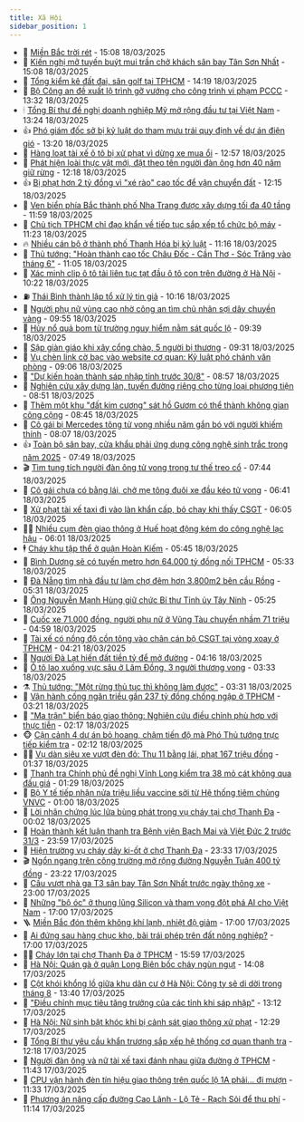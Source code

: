 ```yaml
---
title: Xã Hội
sidebar_position: 1
---
```


<!-- dantri-xa-hoi:START -->
- 🫣 [Miền Bắc trời rét](https://dantri.com.vn/xa-hoi/mien-bac-troi-ret-20250318213946415.htm) - 15:08 18/03/2025
- 💼 [Kiến nghị mở tuyến buýt mui trần chở khách sân bay Tân Sơn Nhất](https://dantri.com.vn/xa-hoi/kien-nghi-mo-tuyen-buyt-mui-tran-cho-khach-san-bay-tan-son-nhat-20250318211956547.htm) - 15:08 18/03/2025
- 🎊 [Tổng kiểm kê đất đai, sân golf tại TPHCM](https://dantri.com.vn/xa-hoi/tong-kiem-ke-dat-dai-san-golf-tai-tphcm-20250318204415430.htm) - 14:19 18/03/2025
- 🙉 [Bộ Công an đề xuất lộ trình gỡ vướng cho công trình vi phạm PCCC](https://dantri.com.vn/xa-hoi/bo-cong-an-de-xuat-lo-trinh-go-vuong-cho-cong-trinh-vi-pham-pccc-20250318194954521.htm) - 13:32 18/03/2025
- 🕯 [Tổng Bí thư đề nghị doanh nghiệp Mỹ mở rộng đầu tư tại Việt Nam](https://dantri.com.vn/xa-hoi/tong-bi-thu-de-nghi-doanh-nghiep-my-mo-rong-dau-tu-tai-viet-nam-20250318202023613.htm) - 13:24 18/03/2025
- 👍 [Phó giám đốc sở bị kỷ luật do tham mưu trái quy định về dự án điện gió](https://dantri.com.vn/xa-hoi/pho-giam-doc-so-bi-ky-luat-do-tham-muu-trai-quy-dinh-ve-du-an-dien-gio-20250318193541200.htm) - 13:20 18/03/2025
- 🤖 [Hàng loạt tài xế ô tô bị xử phạt vì dừng xe mua ổi](https://dantri.com.vn/xa-hoi/hang-loat-tai-xe-o-to-bi-xu-phat-vi-dung-xe-mua-oi-20250318182914935.htm) - 12:57 18/03/2025
- 🙉 [Phát hiện loài thực vật mới, đặt theo tên người đàn ông hơn 40 năm giữ rừng](https://dantri.com.vn/xa-hoi/phat-hien-loai-thuc-vat-moi-dat-theo-ten-nguoi-dan-ong-hon-40-nam-giu-rung-20250318170331590.htm) - 12:18 18/03/2025
- 👍 [Bị phạt hơn 2 tỷ đồng vì &quot;xé rào&quot; cao tốc để vận chuyển đất](https://dantri.com.vn/xa-hoi/bi-phat-hon-2-ty-dong-vi-xe-rao-cao-toc-de-van-chuyen-dat-20250318184753116.htm) - 12:15 18/03/2025
- 🗽 [Ven biển phía Bắc thành phố Nha Trang được xây dựng tối đa 40 tầng](https://dantri.com.vn/xa-hoi/ven-bien-phia-bac-thanh-pho-nha-trang-duoc-xay-dung-toi-da-40-tang-20250318172820074.htm) - 11:59 18/03/2025
- 🗽 [Chủ tịch TPHCM chỉ đạo khẩn về tiếp tục sắp xếp tổ chức bộ máy](https://dantri.com.vn/xa-hoi/chu-tich-tphcm-chi-dao-khan-ve-tiep-tuc-sap-xep-to-chuc-bo-may-20250318181956929.htm) - 11:23 18/03/2025
- 🔥 [Nhiều cán bộ ở thành phố Thanh Hóa bị kỷ luật](https://dantri.com.vn/xa-hoi/nhieu-can-bo-o-thanh-pho-thanh-hoa-bi-ky-luat-20250318164302117.htm) - 11:16 18/03/2025
- 🦒 [Thủ tướng: &quot;Hoàn thành cao tốc Châu Đốc - Cần Thơ - Sóc Trăng vào tháng 6&quot;](https://dantri.com.vn/xa-hoi/thu-tuong-hoan-thanh-cao-toc-chau-doc-can-tho-soc-trang-vao-thang-6-20250318175402307.htm) - 11:05 18/03/2025
- 🧐 [Xác minh clip ô tô tải liên tục tạt đầu ô tô con trên đường ở Hà Nội](https://dantri.com.vn/xa-hoi/xac-minh-clip-o-to-tai-lien-tuc-tat-dau-o-to-con-tren-duong-o-ha-noi-20250318171712839.htm) - 10:22 18/03/2025
- ⛽️ [Thái Bình thành lập tổ xử lý tin giả](https://dantri.com.vn/xa-hoi/thai-binh-thanh-lap-to-xu-ly-tin-gia-20250318170201221.htm) - 10:16 18/03/2025
- 🚀 [Người phụ nữ vùng cao nhờ công an tìm chủ nhân sợi dây chuyền vàng](https://dantri.com.vn/xa-hoi/nguoi-phu-nu-vung-cao-nho-cong-an-tim-chu-nhan-soi-day-chuyen-vang-20250318153435176.htm) - 09:55 18/03/2025
- 🦒 [Hủy nổ quả bom từ trường nguy hiểm nằm sát quốc lộ](https://dantri.com.vn/xa-hoi/huy-no-qua-bom-tu-truong-nguy-hiem-nam-sat-quoc-lo-20250318160102156.htm) - 09:39 18/03/2025
- 🦅 [Sập giàn giáo khi xây cổng chào, 5 người bị thương](https://dantri.com.vn/xa-hoi/sap-gian-giao-khi-xay-cong-chao-5-nguoi-bi-thuong-20250318161707714.htm) - 09:31 18/03/2025
- 🚀 [Vụ chèn link cờ bạc vào website cơ quan: Kỷ luật phó chánh văn phòng](https://dantri.com.vn/xa-hoi/vu-chen-link-co-bac-vao-website-co-quan-ky-luat-pho-chanh-van-phong-20250318152309397.htm) - 09:06 18/03/2025
- 🦅 [&quot;Dự kiến hoàn thành sáp nhập tỉnh trước 30/8&quot;](https://dantri.com.vn/xa-hoi/du-kien-hoan-thanh-sap-nhap-tinh-truoc-308-20250318155501803.htm) - 08:57 18/03/2025
- 🤠 [Nghiên cứu xây dựng làn, tuyến đường riêng cho từng loại phương tiện](https://dantri.com.vn/xa-hoi/nghien-cuu-xay-dung-lan-tuyen-duong-rieng-cho-tung-loai-phuong-tien-20250318154311627.htm) - 08:51 18/03/2025
- 💄 [Thêm một khu &quot;đất kim cương&quot; sát hồ Gươm có thể thành không gian công cộng](https://dantri.com.vn/xa-hoi/them-mot-khu-dat-kim-cuong-sat-ho-guom-co-the-thanh-khong-gian-cong-cong-20250318152932313.htm) - 08:45 18/03/2025
- 🥷 [Cô gái bị Mercedes tông tử vong nhiều năm gắn bó với người khiếm thính](https://dantri.com.vn/xa-hoi/co-gai-bi-mercedes-tong-tu-vong-nhieu-nam-gan-bo-voi-nguoi-khiem-thinh-20250318134400172.htm) - 08:07 18/03/2025
- 👍 [Toàn bộ sân bay, cửa khẩu phải ứng dụng công nghệ sinh trắc trong năm 2025](https://dantri.com.vn/xa-hoi/toan-bo-san-bay-cua-khau-phai-ung-dung-cong-nghe-sinh-trac-trong-nam-2025-20250318144253186.htm) - 07:49 18/03/2025
- 🎬 [Tìm tung tích người đàn ông tử vong trong tư thế treo cổ](https://dantri.com.vn/xa-hoi/tim-tung-tich-nguoi-dan-ong-tu-vong-trong-tu-the-treo-co-20250318142126359.htm) - 07:44 18/03/2025
- 🦒 [Cô gái chưa có bằng lái, chở mẹ tông đuôi xe đầu kéo tử vong](https://dantri.com.vn/xa-hoi/co-gai-chua-co-bang-lai-cho-me-tong-duoi-xe-dau-keo-tu-vong-20250318115157678.htm) - 06:41 18/03/2025
- 🌊 [Xử phạt tài xế taxi đi vào làn khẩn cấp, bỏ chạy khi thấy CSGT](https://dantri.com.vn/xa-hoi/xu-phat-tai-xe-taxi-di-vao-lan-khan-cap-bo-chay-khi-thay-csgt-20250318124402213.htm) - 06:05 18/03/2025
- 🧑‍💻 [Nhiều cụm đèn giao thông ở Huế hoạt động kém do công nghệ lạc hậu](https://dantri.com.vn/xa-hoi/nhieu-cum-den-giao-thong-o-hue-hoat-dong-kem-do-cong-nghe-lac-hau-20250318123410746.htm) - 06:01 18/03/2025
- 🕴 [Cháy khu tập thể ở quận Hoàn Kiếm](https://dantri.com.vn/xa-hoi/chay-khu-tap-the-o-quan-hoan-kiem-20250318122149351.htm) - 05:45 18/03/2025
- 🤔 [Bình Dương sẽ có tuyến metro hơn 64.000 tỷ đồng nối TPHCM](https://dantri.com.vn/xa-hoi/binh-duong-se-co-tuyen-metro-hon-64000-ty-dong-noi-tphcm-20250318110357888.htm) - 05:33 18/03/2025
- 💄 [Đà Nẵng tìm nhà đầu tư làm chợ đêm hơn 3.800m2 bên cầu Rồng](https://dantri.com.vn/xa-hoi/da-nang-tim-nha-dau-tu-lam-cho-dem-hon-3800m2-ben-cau-rong-20250318102914802.htm) - 05:31 18/03/2025
- 🧠 [Ông Nguyễn Mạnh Hùng giữ chức Bí thư Tỉnh ủy Tây Ninh](https://dantri.com.vn/xa-hoi/ong-nguyen-manh-hung-giu-chuc-bi-thu-tinh-uy-tay-ninh-20250317113729237.htm) - 05:25 18/03/2025
- 🦣 [Cuốc xe 71.000 đồng, người phụ nữ ở Vũng Tàu chuyển nhầm 71 triệu](https://dantri.com.vn/xa-hoi/cuoc-xe-71000-dong-nguoi-phu-nu-o-vung-tau-chuyen-nham-71-trieu-20250318114516335.htm) - 04:59 18/03/2025
- 💫 [Tài xế có nồng độ cồn tông vào chân cán bộ CSGT tại vòng xoay ở TPHCM](https://dantri.com.vn/xa-hoi/tai-xe-co-nong-do-con-tong-vao-chan-can-bo-csgt-tai-vong-xoay-o-tphcm-20250318105602949.htm) - 04:21 18/03/2025
- 🚀 [Người Đà Lạt hiến đất tiền tỷ để mở đường](https://dantri.com.vn/xa-hoi/nguoi-da-lat-hien-dat-tien-ty-de-mo-duong-20250318103959699.htm) - 04:16 18/03/2025
- 🤔 [Ô tô lao xuống vực sâu ở Lâm Đồng, 3 người thương vong](https://dantri.com.vn/xa-hoi/o-to-lao-xuong-vuc-sau-o-lam-dong-3-nguoi-thuong-vong-20250318101303082.htm) - 03:33 18/03/2025
- ⚗️ [Thủ tướng: &quot;Một rừng thủ tục thì không làm được&quot;](https://dantri.com.vn/xa-hoi/thu-tuong-mot-rung-thu-tuc-thi-khong-lam-duoc-20250318100601181.htm) - 03:31 18/03/2025
- 🫶 [Vận hành cống ngăn triều gần 237 tỷ đồng chống ngập ở TPHCM](https://dantri.com.vn/xa-hoi/van-hanh-cong-ngan-trieu-gan-237-ty-dong-chong-ngap-o-tphcm-20250318100638141.htm) - 03:21 18/03/2025
- 🌮 [&quot;Ma trận&quot; biển báo giao thông: Nghiên cứu điều chỉnh phù hợp với thực tiễn](https://dantri.com.vn/xa-hoi/ma-tran-bien-bao-giao-thong-nghien-cuu-dieu-chinh-phu-hop-voi-thuc-tien-20250317133041379.htm) - 02:17 18/03/2025
- 🐵 [Cận cảnh 4 dự án bỏ hoang, chậm tiến độ mà Phó Thủ tướng trực tiếp kiểm tra](https://dantri.com.vn/xa-hoi/can-canh-4-du-an-bo-hoang-cham-tien-do-ma-pho-thu-tuong-truc-tiep-kiem-tra-20250317115112163.htm) - 02:12 18/03/2025
- 🧑‍🏫 [Vụ dàn siêu xe vượt đèn đỏ: Thu 11 bằng lái, phạt 167 triệu đồng](https://dantri.com.vn/xa-hoi/vu-dan-sieu-xe-vuot-den-do-thu-11-bang-lai-phat-167-trieu-dong-20250318075704623.htm) - 01:37 18/03/2025
- 💫 [Thanh tra Chính phủ đề nghị Vĩnh Long kiểm tra 38 mỏ cát không qua đấu giá](https://dantri.com.vn/xa-hoi/thanh-tra-chinh-phu-de-nghi-vinh-long-kiem-tra-38-mo-cat-khong-qua-dau-gia-20250318082232791.htm) - 01:29 18/03/2025
- 🦩 [Bộ Y tế tiếp nhận nửa triệu liều vaccine sởi từ Hệ thống tiêm chủng VNVC](https://dantri.com.vn/xa-hoi/bo-y-te-tiep-nhan-nua-trieu-lieu-vaccine-soi-tu-he-thong-tiem-chung-vnvc-20250318071453296.htm) - 01:00 18/03/2025
- 🦄 [Lời nhân chứng lúc lửa bùng phát trong vụ cháy tại chợ Thanh Đa](https://dantri.com.vn/xa-hoi/loi-nhan-chung-luc-lua-bung-phat-trong-vu-chay-tai-cho-thanh-da-20250318010411856.htm) - 00:02 18/03/2025
- 💂 [Hoàn thành kết luận thanh tra Bệnh viện Bạch Mai và Việt Đức 2 trước 31/3](https://dantri.com.vn/xa-hoi/hoan-thanh-ket-luan-thanh-tra-benh-vien-bach-mai-va-viet-duc-2-truoc-313-20250318065044401.htm) - 23:59 17/03/2025
- 💄 [Hiện trường vụ cháy dãy ki-ốt ở chợ Thanh Đa](https://dantri.com.vn/xa-hoi/hien-truong-vu-chay-day-ki-ot-o-cho-thanh-da-20250318020505194.htm) - 23:33 17/03/2025
- 🎬 [Ngổn ngang trên công trường mở rộng đường Nguyễn Tuân 400 tỷ đồng](https://dantri.com.vn/xa-hoi/ngon-ngang-tren-cong-truong-mo-rong-duong-nguyen-tuan-400-ty-dong-20250316150813198.htm) - 23:22 17/03/2025
- 👀 [Cầu vượt nhà ga T3 sân bay Tân Sơn Nhất trước ngày thông xe](https://dantri.com.vn/xa-hoi/cau-vuot-nha-ga-t3-san-bay-tan-son-nhat-truoc-ngay-thong-xe-20250316184842071.htm) - 23:00 17/03/2025
- 💃 [Những &quot;bộ óc&quot; ở thung lũng Silicon và tham vọng đột phá AI cho Việt Nam](https://dantri.com.vn/xa-hoi/nhung-bo-oc-o-thung-lung-silicon-va-tham-vong-dot-pha-ai-cho-viet-nam-20250317200924808.htm) - 17:00 17/03/2025
- 🪜 [Miền Bắc đón thêm không khí lạnh, nhiệt độ giảm](https://dantri.com.vn/xa-hoi/mien-bac-don-them-khong-khi-lanh-nhiet-do-giam-20250317171720000.htm) - 17:00 17/03/2025
- 📝 [Ai đứng sau hàng chục kho, bãi trái phép trên đất nông nghiệp?](https://dantri.com.vn/xa-hoi/ai-dung-sau-hang-chuc-kho-bai-trai-phep-tren-dat-nong-nghiep-20250316212134861.htm) - 17:00 17/03/2025
- 🧑‍💻 [Cháy lớn tại chợ Thanh Đa ở TPHCM](https://dantri.com.vn/xa-hoi/chay-lon-tai-cho-thanh-da-o-tphcm-20250317225546569.htm) - 15:59 17/03/2025
- 👺 [Hà Nội: Quán gà ở quận Long Biên bốc cháy ngùn ngụt](https://dantri.com.vn/xa-hoi/ha-noi-quan-ga-o-quan-long-bien-boc-chay-ngun-ngut-20250317210318755.htm) - 14:08 17/03/2025
- 🌮 [Cột khói khổng lồ giữa khu dân cư ở Hà Nội: Công ty sẽ di dời trong tháng 8](https://dantri.com.vn/xa-hoi/cot-khoi-khong-lo-giua-khu-dan-cu-o-ha-noi-cong-ty-se-di-doi-trong-thang-8-20250317202123597.htm) - 13:40 17/03/2025
- 🤭 [&quot;Điều chỉnh mục tiêu tăng trưởng của các tỉnh khi sáp nhập&quot;](https://dantri.com.vn/xa-hoi/dieu-chinh-muc-tieu-tang-truong-cua-cac-tinh-khi-sap-nhap-20250317195643528.htm) - 13:12 17/03/2025
- 💪 [Hà Nội: Nữ sinh bật khóc khi bị cảnh sát giao thông xử phạt](https://dantri.com.vn/xa-hoi/ha-noi-nu-sinh-bat-khoc-khi-bi-canh-sat-giao-thong-xu-phat-20250317191814323.htm) - 12:29 17/03/2025
- 🧰 [Tổng Bí thư yêu cầu khẩn trương sắp xếp hệ thống cơ quan thanh tra](https://dantri.com.vn/xa-hoi/tong-bi-thu-yeu-cau-khan-truong-sap-xep-he-thong-co-quan-thanh-tra-20250317175921804.htm) - 12:18 17/03/2025
- 🤡 [Người đàn ông và nữ tài xế taxi đánh nhau giữa đường ở TPHCM](https://dantri.com.vn/xa-hoi/nguoi-dan-ong-va-nu-tai-xe-taxi-danh-nhau-giua-duong-o-tphcm-20250317181210578.htm) - 11:43 17/03/2025
- 🦆 [CPU vận hành đèn tín hiệu giao thông trên quốc lộ 1A phải... đi mượn](https://dantri.com.vn/xa-hoi/cpu-van-hanh-den-tin-hieu-giao-thong-tren-quoc-lo-1a-phai-di-muon-20250317180513498.htm) - 11:33 17/03/2025
- 🦍 [Phương án nâng cấp đường Cao Lãnh - Lộ Tẻ - Rạch Sỏi để thu phí](https://dantri.com.vn/xa-hoi/phuong-an-nang-cap-duong-cao-lanh-lo-te-rach-soi-de-thu-phi-20250317180437458.htm) - 11:14 17/03/2025<!-- dantri-xa-hoi:END -->
